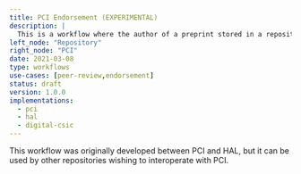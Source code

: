 ```yaml
---
title: PCI Endorsement (EXPERIMENTAL)
description: |
  This is a workflow where the author of a preprint stored in a repository can request an endorsement from PCI.
left_node: "Repository"
right_node: "PCI"
date: 2021-03-08
type: workflows
use-cases: [peer-review,endorsement]
status: draft
version: 1.0.0
implementations:
  - pci
  - hal
  - digital-csic
---
```


This workflow was originally developed between PCI and HAL, but it can be used by other repositories wishing to interoperate with PCI.